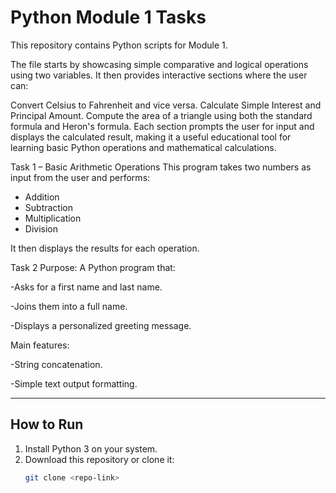 # Python Module 1 Tasks
This repository contains Python scripts for Module 1.

The file starts by showcasing simple comparative and logical operations using two variables. It then provides interactive sections where the user can:

Convert Celsius to Fahrenheit and vice versa.
Calculate Simple Interest and Principal Amount.
Compute the area of a triangle using both the standard formula and Heron's formula.
Each section prompts the user for input and displays the calculated result, making it a useful educational tool for learning basic Python operations and mathematical calculations.


Task 1 – Basic Arithmetic Operations
This program takes two numbers as input from the user and performs:
- Addition
- Subtraction
- Multiplication
- Division

It then displays the results for each operation.

Task 2
Purpose:
A Python program that:

-Asks for a first name and last name.

-Joins them into a full name.

-Displays a personalized greeting message.

Main features:

-String concatenation.

-Simple text output formatting.

---

## How to Run
1. Install Python 3 on your system.
2. Download this repository or clone it:
   ```bash
   git clone <repo-link>
